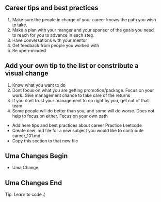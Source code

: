 ## Career tips and best practices

1. Make sure the people in charge of your career knows the path you wish to take.
2. Make a plan with your manger and your sponsor of the goals you need to reach for you to advance in each step.
3. Have conversations with your mentor
4. Get feedback from people you worked with
5. Be open-minded

## Add your own tip to the list or constribute a visual change

1. Know what you want to do
1. Dont focus on what you are getting promotion/package. Focus on your work. Give management chance to take care of the returns
1. If you dont trust your management to do right by you, get out of that team
1. Some people will do better than you, and some will do worse. Does not help to focus on either. Focus on your own path
- Add here tips and best practices about career
Practice Leetcode
- Create new .md file for a new subject you would like to contribute
career_101.md
- Copy this section to that new file


## Uma Changes Begin
 - Uma Change
 ## Uma Changes End

Tip: Learn to code :)
